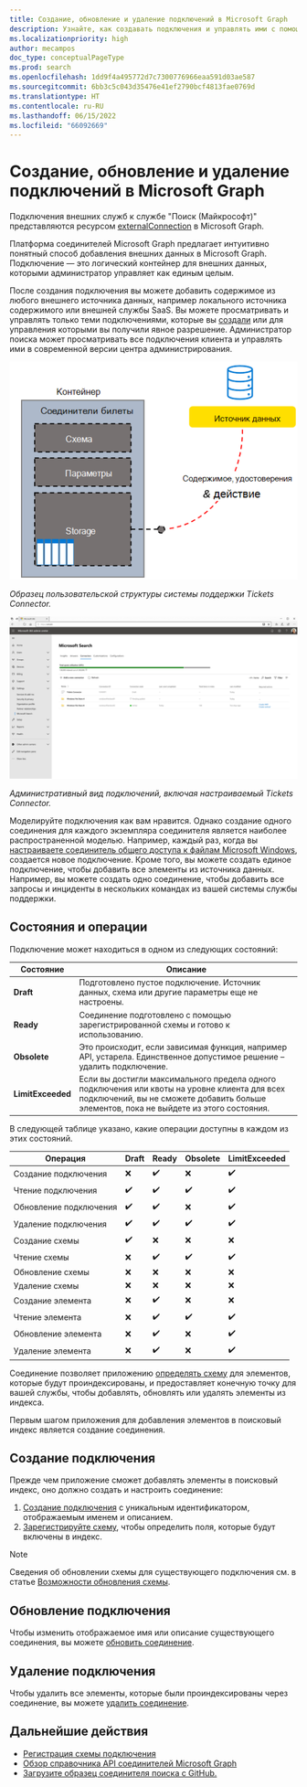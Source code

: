 ```yaml
---
title: Создание, обновление и удаление подключений в Microsoft Graph
description: Узнайте, как создавать подключения и управлять ими с помощью Microsoft Graph. Включает таблицу состояний подключения и операций, доступных в каждом состоянии.
ms.localizationpriority: high
author: mecampos
doc_type: conceptualPageType
ms.prod: search
ms.openlocfilehash: 1dd9f4a495772d7c7300776966eaa591d03ae587
ms.sourcegitcommit: 6bb3c5c043d35476e41ef2790bcf4813fae0769d
ms.translationtype: HT
ms.contentlocale: ru-RU
ms.lasthandoff: 06/15/2022
ms.locfileid: "66092669"
---
```

<!---<author of this doc: rsamai>--->

# <a name="create-update-and-delete-connections-in-microsoft-graph"></a>Создание, обновление и удаление подключений в Microsoft Graph

Подключения внешних служб к службе "Поиск (Майкрософт)" представляются ресурсом [externalConnection](/graph/api/resources/externalconnectors-externalconnection) в Microsoft Graph.

Платформа соединителей Microsoft Graph предлагает интуитивно понятный способ добавления внешних данных в Microsoft Graph. Подключение — это логический контейнер для внешних данных, которыми администратор управляет как единым целым.

После создания подключения вы можете добавить содержимое из любого внешнего источника данных, например локального источника содержимого или внешней службы SaaS. Вы можете просматривать и управлять только теми подключениями, которые вы [создали](/graph/api/externalconnectors-external-post-connections) или для управления которыми вы получили явное разрешение. Администратор поиска может просматривать все подключения клиента и управлять ими в современной версии центра администрирования.

<!-- markdownlint-disable MD036 -->
![Образец пользовательской структуры системы поддержки Tickets Connector.](./images/connectors-images/connecting-external-content-manage-connections-connector-structure.png)

*Образец пользовательской структуры системы поддержки Tickets Connector.*

![Административный вид подключений, включая настраиваемый Tickets Connector.](./images/connectors-images/connecting-external-content-manage-connections-admin-view.svg)

*Административный вид подключений, включая настраиваемый Tickets Connector.*

<!-- markdownlint-enable MD036 -->

Моделируйте подключения как вам нравится. Однако создание одного соединения для каждого экземпляра соединителя является наиболее распространенной моделью. Например, каждый раз, когда вы [настраиваете соединитель общего доступа к файлам Microsoft Windows](/en-us/microsoftsearch/configure-connector), создается новое подключение. Кроме того, вы можете создать единое подключение, чтобы добавить все элементы из источника данных. Например, вы можете создать одно соединение, чтобы добавить все запросы и инциденты в нескольких командах из вашей системы службы поддержки.

## <a name="states-and-operations"></a>Состояния и операции

Подключение может находиться в одном из следующих состояний:

| Состояние             | Описание                |
|-------------------|----------------------------|
| **Draft**         | Подготовлено пустое подключение. Источник данных, схема или другие параметры еще не настроены. |
| **Ready**         | Соединение подготовлено с помощью зарегистрированной схемы и готово к использованию. |
| **Obsolete**      | Это происходит, если зависимая функция, например API, устарела. Единственное допустимое решение – удалить подключение. |
| **LimitExceeded** | Если вы достигли максимального предела одного подключения или квоты на уровне клиента для всех подключений, вы не сможете добавить больше элементов, пока не выйдете из этого состояния. |

В следующей таблице указано, какие операции доступны в каждом из этих состояний.

| Операция         | Draft              | Ready              | Obsolete           | LimitExceeded      |
|-------------------|--------------------|--------------------|--------------------|--------------------|
| Создание подключения | :x:                | :heavy_check_mark: | :x:                | :heavy_check_mark: |
| Чтение подключения   | :heavy_check_mark: | :heavy_check_mark: | :heavy_check_mark: | :heavy_check_mark: |
| Обновление подключения | :heavy_check_mark: | :heavy_check_mark: | :x:                | :heavy_check_mark: |
| Удаление подключения | :heavy_check_mark: | :heavy_check_mark: | :heavy_check_mark: | :heavy_check_mark: |
| Создание схемы     | :heavy_check_mark: | :x:                | :x:                | :x:                |
| Чтение схемы       | :x:                | :heavy_check_mark: | :heavy_check_mark: | :heavy_check_mark: |
| Обновление схемы     | :x:                | :x:                | :x:                | :x:                |
| Удаление схемы     | :x:                | :x:                | :x:                | :x:                |
| Создание элемента       | :x:                | :heavy_check_mark: | :x:                | :x:                |
| Чтение элемента         | :x:                | :heavy_check_mark: | :heavy_check_mark: | :heavy_check_mark: |
| Обновление элемента       | :x:                | :heavy_check_mark: | :x:                | :heavy_check_mark: |
| Удаление элемента       | :x:                | :heavy_check_mark: | :x:                | :heavy_check_mark: |

Соединение позволяет приложению [определять схему](/graph/api/externalconnectors-externalconnection-post-schema) для элементов, которые будут проиндексированы, и предоставляет конечную точку для вашей службы, чтобы добавлять, обновлять или удалять элементы из индекса. 

Первым шагом приложения для добавления элементов в поисковый индекс является создание соединения.

## <a name="create-a-connection"></a>Создание подключения

Прежде чем приложение сможет добавлять элементы в поисковый индекс, оно должно создать и настроить соединение:

1. [Создание подключения](/graph/api/externalconnectors-external-post-connections) с уникальным идентификатором, отображаемым именем и описанием.
2. [Зарегистрируйте схему](/graph/api/externalconnectors-externalconnection-post-schema), чтобы определить поля, которые будут включены в индекс.

> [!NOTE]
> Сведения об обновлении схемы для существующего подключения см. в статье [Возможности обновления схемы](/graph/connecting-external-content-manage-schema#schema-update-capabilities).

## <a name="update-a-connection"></a>Обновление подключения

Чтобы изменить отображаемое имя или описание существующего соединения, вы можете [обновить соединение](/graph/api/externalconnectors-externalconnection-update).

## <a name="delete-a-connection"></a>Удаление подключения

Чтобы удалить все элементы, которые были проиндексированы через соединение, вы можете [удалить соединение](/graph/api/externalconnectors-externalconnection-delete).

## <a name="next-steps"></a>Дальнейшие действия

- [Регистрация схемы подключения](connecting-external-content-manage-schema.md)
- [Обзор справочника API соединителей Microsoft Graph](/graph/api/resources/indexing-api-overview)
- [Загрузите образец соединителя поиска с GitHub.](https://github.com/microsoftgraph/msgraph-search-connector-sample)

